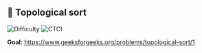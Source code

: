 ## 🧩 Topological sort 

<p>
  <img alt="Difficulty" src="https://img.shields.io/badge/Implementation_Difficulty-Medium-yellow">
  
  <img alt="CTCI" src="https://img.shields.io/badge/Source-Elshad kariomov (Topological Sort)-1e90ff?style=for-the-badge">
</p>

**Goal:** https://www.geeksforgeeks.org/problems/topological-sort/1
